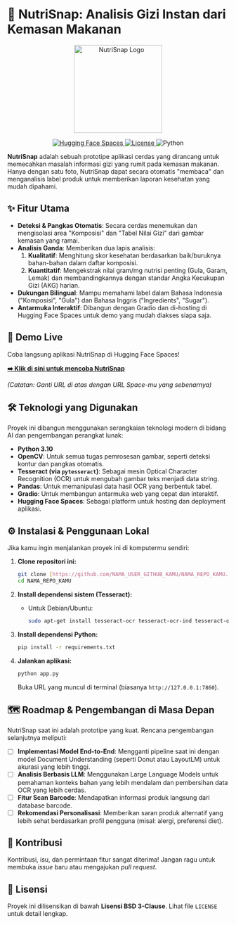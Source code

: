 # 🍓 NutriSnap: Analisis Gizi Instan dari Kemasan Makanan

<p align="center">
  <img src="https://i.imgur.com/gO0F2Gz.png" width="200" alt="NutriSnap Logo">
</p>

<p align="center">
  <a href="https://huggingface.co/spaces/NAMA_USER_HF_KAMU/NAMA_SPACEMU">
    <img src="https://img.shields.io/badge/%F0%9F%A4%97%20Hugging%20Face-Spaces-yellow" alt="Hugging Face Spaces">
  </a>
  <a href="LICENSE">
    <img src="https://img.shields.io/badge/License-BSD_3--Clause-blue.svg" alt="License">
  </a>
  <img src="https://img.shields.io/badge/python-3.10-blue.svg" alt="Python">
</p>

**NutriSnap** adalah sebuah prototipe aplikasi cerdas yang dirancang untuk memecahkan masalah informasi gizi yang rumit pada kemasan makanan. Hanya dengan satu foto, NutriSnap dapat secara otomatis "membaca" dan menganalisis label produk untuk memberikan laporan kesehatan yang mudah dipahami.

## ✨ Fitur Utama

- **Deteksi & Pangkas Otomatis**: Secara cerdas menemukan dan mengisolasi area "Komposisi" dan "Tabel Nilai Gizi" dari gambar kemasan yang ramai.
- **Analisis Ganda**: Memberikan dua lapis analisis:
  1.  **Kualitatif**: Menghitung skor kesehatan berdasarkan baik/buruknya bahan-bahan dalam daftar komposisi.
  2.  **Kuantitatif**: Mengekstrak nilai gram/mg nutrisi penting (Gula, Garam, Lemak) dan membandingkannya dengan standar Angka Kecukupan Gizi (AKG) harian.
- **Dukungan Bilingual**: Mampu memahami label dalam Bahasa Indonesia ("Komposisi", "Gula") dan Bahasa Inggris ("Ingredients", "Sugar").
- **Antarmuka Interaktif**: Dibangun dengan Gradio dan di-hosting di Hugging Face Spaces untuk demo yang mudah diakses siapa saja.

## 🚀 Demo Live

Coba langsung aplikasi NutriSnap di Hugging Face Spaces!

**[➡️ Klik di sini untuk mencoba NutriSnap](https://huggingface.co/spaces/NAMA_USER_HF_KAMU/NAMA_SPACEMU)**

*(Catatan: Ganti URL di atas dengan URL Space-mu yang sebenarnya)*

## 🛠️ Teknologi yang Digunakan

Proyek ini dibangun menggunakan serangkaian teknologi modern di bidang AI dan pengembangan perangkat lunak:

- **Python 3.10**
- **OpenCV**: Untuk semua tugas pemrosesan gambar, seperti deteksi kontur dan pangkas otomatis.
- **Tesseract (via `pytesseract`)**: Sebagai mesin Optical Character Recognition (OCR) untuk mengubah gambar teks menjadi data string.
- **Pandas**: Untuk memanipulasi data hasil OCR yang berbentuk tabel.
- **Gradio**: Untuk membangun antarmuka web yang cepat dan interaktif.
- **Hugging Face Spaces**: Sebagai platform untuk hosting dan deployment aplikasi.

## ⚙️ Instalasi & Penggunaan Lokal

Jika kamu ingin menjalankan proyek ini di komputermu sendiri:

1.  **Clone repositori ini:**
    ```bash
    git clone [https://github.com/NAMA_USER_GITHUB_KAMU/NAMA_REPO_KAMU.git](https://github.com/NAMA_USER_GITHUB_KAMU/NAMA_REPO_KAMU.git)
    cd NAMA_REPO_KAMU
    ```

2.  **Install dependensi sistem (Tesseract):**
    * Untuk Debian/Ubuntu:
        ```bash
        sudo apt-get install tesseract-ocr tesseract-ocr-ind tesseract-ocr-eng
        ```

3.  **Install dependensi Python:**
    ```bash
    pip install -r requirements.txt
    ```

4.  **Jalankan aplikasi:**
    ```bash
    python app.py
    ```
    Buka URL yang muncul di terminal (biasanya `http://127.0.0.1:7860`).

## 🗺️ Roadmap & Pengembangan di Masa Depan

NutriSnap saat ini adalah prototipe yang kuat. Rencana pengembangan selanjutnya meliputi:
- [ ] **Implementasi Model End-to-End**: Mengganti pipeline saat ini dengan model Document Understanding (seperti Donut atau LayoutLM) untuk akurasi yang lebih tinggi.
- [ ] **Analisis Berbasis LLM**: Menggunakan Large Language Models untuk pemahaman konteks bahan yang lebih mendalam dan pembersihan data OCR yang lebih cerdas.
- [ ] **Fitur Scan Barcode**: Mendapatkan informasi produk langsung dari database barcode.
- [ ] **Rekomendasi Personalisasi**: Memberikan saran produk alternatif yang lebih sehat berdasarkan profil pengguna (misal: alergi, preferensi diet).

## 🤝 Kontribusi

Kontribusi, isu, dan permintaan fitur sangat diterima! Jangan ragu untuk membuka *issue* baru atau mengajukan *pull request*.

## 📜 Lisensi

Proyek ini dilisensikan di bawah **Lisensi BSD 3-Clause**. Lihat file `LICENSE` untuk detail lengkap.